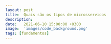 ```yaml
---
layout: post
title:  Quais são os tipos de microsservicos
description: 
date:   2021-06-10 15:00:00 +0300
image:  'images/code_background.png'
tags: [fundamentos]
---
```



